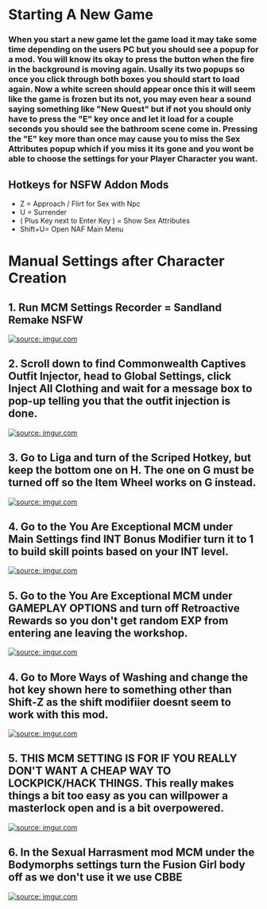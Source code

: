 # Starting A New Game
### When you start a new game let the game load it may take some time depending on the users PC but you should see a popup for a mod. You will know its okay to press the button when the fire in the background is moving again. Usally its two popups so once you click through both boxes you should start to load again. Now a white screen should appear once this it will seem like the game is frozen but its not, you may even hear a sound saying something like "New Quest" but if not you should only have to press the "E" key once and let it load for a couple seconds you should see the bathroom scene come in. Pressing the "E" key more than once may cause you to miss the Sex Attributes popup which if you miss it its gone and you wont be able to choose the settings for your Player Character you want.

## Hotkeys for NSFW Addon Mods
- Z = Approach / Flirt for Sex with Npc
- U = Surrender
- ( Plus Key next to Enter Key ) = Show Sex Attributes
- Shift+U= Open NAF Main Menu


# Manual Settings after Character Creation

## 1. Run MCM Settings Recorder = Sandland Remake NSFW

<a href="https://i.imgur.com/Hobbq34.png"><img src="https://i.imgur.com/Hobbq34.png" title="source: imgur.com" /></a>

## 2. Scroll down to find Commonwealth Captives Outfit Injector, head to Global Settings, click Inject All Clothing and wait for a message box to pop-up telling you that the outfit injection is done.

<a href="https://i.imgur.com/Rvic8gS.png"><img src="https://i.imgur.com/Rvic8gS.png" title="source: imgur.com" /></a>

## 3. Go to Liga and turn of the Scriped Hotkey, but keep the bottom one on H. The one on G must be turned off so the Item Wheel works on G instead.

<a href="https://i.imgur.com/nlOemnW.png"><img src="https://i.imgur.com/nlOemnW.png" title="source: imgur.com" /></a>

## 4. Go to the You Are Exceptional MCM under Main Settings find INT Bonus Modifier turn it to 1 to build skill points based on your INT level.

<a href="https://i.imgur.com/lY9Ajo7.png"><img src="https://i.imgur.com/lY9Ajo7.png" title="source: imgur.com" /></a>

## 5. Go to the You Are Exceptional MCM under GAMEPLAY OPTIONS and turn off Retroactive Rewards so you don't get random EXP from entering ane leaving the workshop.

<a href="https://i.imgur.com/jOnApyA.png"><img src="https://i.imgur.com/jOnApyA.png" title="source: imgur.com" /></a>

## 4. Go to More Ways of Washing and change the hot key shown here to something other than Shift-Z as the shift modifiier doesnt seem to work with this mod.

<a href="https://i.imgur.com/T1XIjqO.png"><img src="https://i.imgur.com/T1XIjqO.png" title="source: imgur.com" /></a>

## 5. THIS MCM SETTING IS FOR IF YOU REALLY DON'T WANT A CHEAP WAY TO LOCKPICK/HACK THINGS. This really makes things a bit too easy as you can willpower a masterlock open and is a bit overpowered. 

<a href="https://i.imgur.com/BGlR8OK.png"><img src="https://i.imgur.com/BGlR8OK.png" title="source: imgur.com" /></a>

## 6. In the Sexual Harrasment mod MCM under the Bodymorphs settings turn the Fusion Girl body off as we don't use it we use CBBE

<a href="https://i.imgur.com/TZ8fvLN.png"><img src="https://i.imgur.com/TZ8fvLN.png" title="source: imgur.com" /></a>
